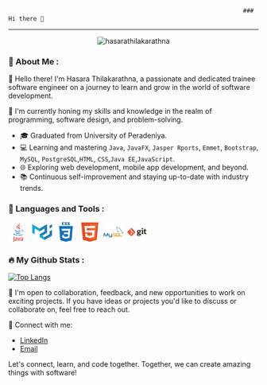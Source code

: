                                                                       ### Hi there 👋


---

<p align="center"> <img src="https://komarev.com/ghpvc/?username=Hasara-Thilakarathna&label=Profile%20views&color=0e75b6&style=flat" alt="hasarathilakarathna" /> </p>



### 👧 About Me :

👋 Hello there! I'm Hasara Thilakarathna, a passionate and dedicated trainee software engineer on a journey to learn and grow in the world of software development.

🚀 I'm currently honing my skills and knowledge in the realm of programming, software design, and problem-solving.

- 🎓 Graduated from University of Peradeniya.
- 💻 Learning and mastering `Java`, `JavaFX`, `Jasper Rports`, `Emmet`, `Bootstrap`, `MySQL`, `PostgreSQL`,`HTML`, `CSS`,`Java EE`,`JavaScript`.
- 🌐 Exploring web development, mobile app development, and beyond.
- 📚 Continuous self-improvement and staying up-to-date with industry trends.

### 🔨 Languages and Tools :

<div>
  <img src="https://github.com/devicons/devicon/blob/master/icons/java/java-original-wordmark.svg" title="Java" alt="Java" width="40" height="40"/>&nbsp;
  <img src="https://github.com/devicons/devicon/blob/master/icons/materialui/materialui-original.svg" title="Material UI" alt="Material UI" width="40" height="40"/>&nbsp;
  <img src="https://github.com/devicons/devicon/blob/master/icons/css3/css3-plain-wordmark.svg"  title="CSS3" alt="CSS" width="40" height="40"/>&nbsp;
  <img src="https://github.com/devicons/devicon/blob/master/icons/html5/html5-original.svg" title="HTML5" alt="HTML" width="40" height="40"/>&nbsp;
  <img src="https://github.com/devicons/devicon/blob/master/icons/mysql/mysql-original-wordmark.svg" title="MySQL"  alt="MySQL" width="40" height="40"/>&nbsp;
  <img src="https://github.com/devicons/devicon/blob/master/icons/git/git-original-wordmark.svg" title="Git" **alt="Git" width="40" height="40"/>
</div>

### 🔥 My Github Stats :

[![Top Langs](https://github-readme-stats.vercel.app/api/top-langs/?username=Hasara-Thilakarathna&layout=compact&theme=transparent&height=200&wdidth=500)](https://github.com/anuraghazra/github-readme-stats)



🌟 I'm open to collaboration, feedback, and new opportunities to work on exciting projects. If you have ideas or projects you'd like to discuss or collaborate on, feel free to reach out.

🔗 Connect with me:

- [LinkedIn](https://www.linkedin.com/in/hasara-thilakarathna)
- [Email](mailto:hasarathilakarathnaa4@gmail.com)

Let's connect, learn, and code together. Together, we can create amazing things with software!


